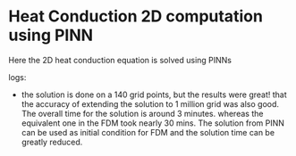 # Heat Conduction 2D computation using PINN
Here the 2D heat conduction equation is solved using PINNs

logs:
- the solution is done on a 140 grid points, but the results were great! that the
accuracy of extending the solution to 1 million grid was also good. The overall
time for the solution is around 3 minutes. whereas the equivalent one in the
FDM took nearly 30 mins. The solution from PINN can be used as initial condition
for FDM and the solution time can be greatly reduced.


